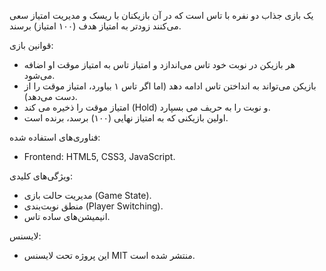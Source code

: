 یک بازی جذاب دو نفره با تاس است که در آن بازیکنان با ریسک و مدیریت امتیاز سعی می‌کنند زودتر به امتیاز هدف (۱۰۰ امتیاز) برسند.

قوانین بازی:
- هر بازیکن در نوبت خود تاس می‌اندازد و امتیاز تاس به امتیاز موقت او اضافه می‌شود.
- بازیکن می‌تواند به انداختن تاس ادامه دهد (اما اگر تاس ۱ بیاورد، امتیاز موقت را از دست می‌دهد).
- امتیاز موقت را ذخیره می کند (Hold) و نوبت را به حریف می بسپارد.
- اولین بازیکنی که به امتیاز نهایی (۱۰۰) برسد، برنده است.

فناوری‌های استفاده شده:
- Frontend: HTML5, CSS3, JavaScript.

ویژگی‌های کلیدی:
- مدیریت حالت بازی (Game State).
- منطق نوبت‌بندی (Player Switching).
- انیمیشن‌های ساده تاس.

 لایسنس:
 - این پروژه تحت لایسنس MIT منتشر شده است.

